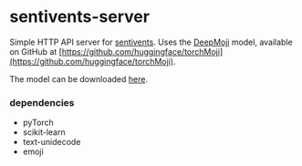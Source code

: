 # sentivents-server

Simple HTTP API server for [sentivents](https://github.com/cyu0003/sentivents). Uses the [DeepMoji](https://deepmoji.mit.edu/) model, available on GitHub at [https://github.com/huggingface/torchMoji](https://github.com/huggingface/torchMoji).

The model can be downloaded [here](https://www.dropbox.com/s/q8lax9ary32c7t9/pytorch_model.bin?dl=0).

### dependencies

- pyTorch
- scikit-learn
- text-unidecode
- emoji

